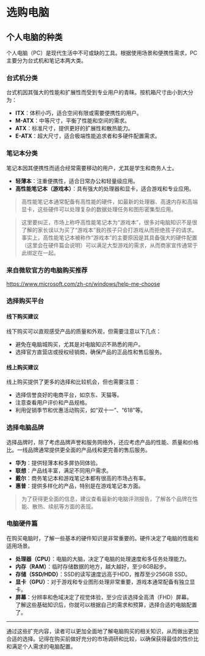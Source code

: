 # 选购电脑

## 个人电脑的种类
个人电脑（PC）是现代生活中不可或缺的工具。根据使用场景和便携性需求，PC 主要分为台式机和笔记本两大类。
### 台式机分类
台式机因其强大的性能和扩展性而受到专业用户的青睐。按机箱尺寸由小到大分为：
- **ITX**：体积小巧，适合空间有限或需要便携性的用户。
- **M-ATX**：中等尺寸，平衡了性能和空间的需求。
- **ATX**：标准尺寸，提供更好的扩展性和散热能力。
- **E-ATX**：超大尺寸，适合极端性能追求者和多硬件配置需求。
### 笔记本分类
笔记本因其便携性而适合经常需要移动的用户，尤其是学生和商务人士。
- **轻薄本**：注重便携性，适合日常办公和轻量级应用。
- **高性能笔记本（游戏本）**：具有强大的处理器和显卡，适合游戏和专业应用。
> 高性能笔记本通常配备有高性能的硬件，如最新的处理器、高速内存和高端显卡，这些硬件可以处理复杂的数据处理任务和图形密集型应用。

> 这里要纠正，市场上称呼高性能笔记本为“游戏本”，很多对电脑知识不是很了解的家长误以为买了“游戏本”我的孩子只会打游戏从而拒绝孩子的请求。事实上，高性能笔记本被称作“游戏本”的主要原因是其具备强大的硬件配置（这里会在硬件篇会说明）可以满足大型游戏的需求，从而商家宣传通常于此绑定在一起。

### 来自微软官方的电脑购买推荐
<https://www.microsoft.com/zh-cn/windows/help-me-choose>
### 选择购买平台
#### 线下购买建议
线下购买可以直观感受产品的质量和外观，但需要注意以下几点：
- 避免在电脑城购买，尤其是对电脑知识不熟悉的用户。
- 选择官方直营店或授权经销商，确保产品的正品性和售后服务。
#### 线上购买建议
线上购买提供了更多的选择和比较机会，但也需要注意：
- 选择信誉良好的电商平台，如京东、天猫等。
- 注意查看用户评价和产品规格。
- 利用促销季节和优惠活动购买，如“双十一”、“618”等。
### 选择电脑品牌
选择品牌时，除了考虑品牌声誉和服务网络外，还应考虑产品的性能、质量和价格比。一线品牌通常提供更全面的产品线和更完善的售后服务。
- **华为**：提供轻薄本和多屏协同体验。
- **联想**：产品线丰富，满足不同用户需求。
- **戴尔**：商务笔记本和游戏笔记本都有很高的市场占有率。
- **惠普**：提供多样化的产品，特别是在游戏笔记本方面。
> 为了获得更全面的信息，建议查看最新的电脑评测报告，了解各个品牌在性能、散热、续航等方面的表现。
### 电脑硬件篇
在购买电脑时，了解一些基本的硬件知识是非常重要的。硬件决定了电脑的性能和适用场景。
- **处理器（CPU）**：电脑的大脑，决定了电脑的处理速度和多任务处理能力。
- **内存（RAM）**：临时存储数据的地方，越大越好，至少8GB起步。
- **存储（SSD/HDD）**：SSD的读写速度远高于HDD，推荐至少256GB SSD。
- **显卡（GPU）**：对于游戏和专业图形处理非常重要，游戏本通常配备有独立显卡。
- **屏幕**：分辨率和色域决定了视觉体验，至少应该选择全高清（FHD）屏幕。
了解这些基础知识后，你就可以根据自己的需求和预算，选择合适的电脑配置了。
---
通过这些扩充内容，读者可以更加全面地了解电脑购买的相关知识，从而做出更加合适的选择。记得在购买前做好充分的市场调研和比较，以确保获得最佳的性价比和满足个人需求的电脑配置。
